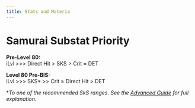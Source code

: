 ```yaml
---
title: Stats and Materia
---
```

# Samurai Substat Priority

**Pre-Level 80:**\
iLvl >>> Direct Hit > SKS > Crit = DET

**Level 80 Pre-BIS:**\
iLvl >>> SKS* >> Crit ≥ Direct Hit > DET

\**To one of the recommended SkS ranges. See the [Advanced Guide](https://guides.xivresources.com/jobs/melee/samurai/expert-the-shadowbringers-samurai-compendium) for full explanation.*